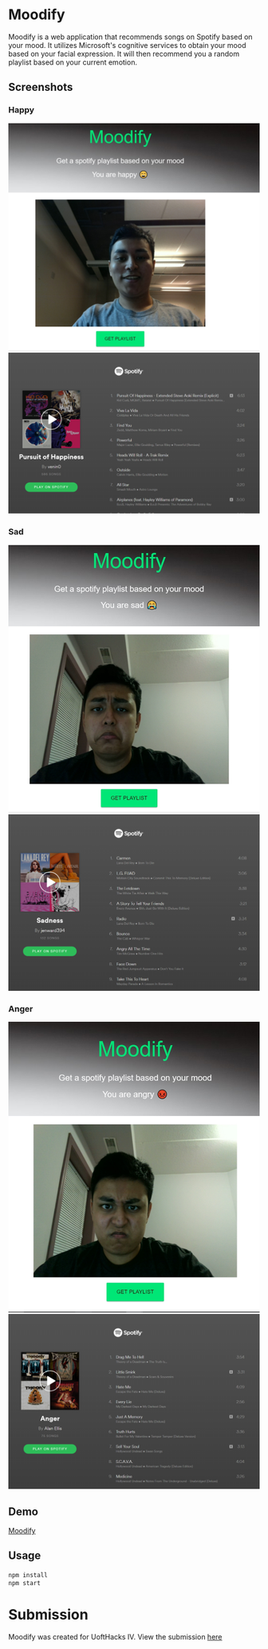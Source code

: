 # Moodify

Moodify is a web application that recommends songs on Spotify based on your mood. It utilizes Microsoft's cognitive services to obtain your mood based on your facial expression. It will then recommend you a random playlist based on your current emotion.

## Screenshots
### Happy
![Input](/demo/Happy.jpg)
![Result](/demo/HappyResult.png)

### Sad
![Input](/demo/sad.jpg)
![Result](/demo/sadResult.png)

### Anger
![Input](/demo/angry.jpg)
![Result](/demo/angryResult.png)

## Demo

[Moodify](http://moodifyy.com/)

## Usage
```
npm install
npm start
```
# Submission
Moodify was created for UoftHacks IV.
View the submission [here](https://uofthacks-iv.hackerearth.com/sprints/uofthacks-iv/dashboard/GooseWarriors/submission/)
